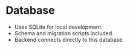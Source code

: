 # Database

- Uses SQLite for local development.
- Schema and migration scripts included.
- Backend connects directly to this database.
